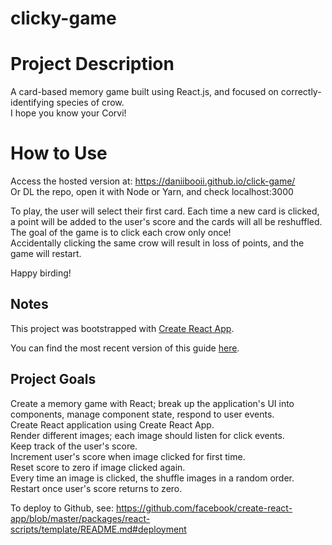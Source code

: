 # clicky-game

# Project Description
A card-based memory game built using React.js, and focused on correctly-identifying species of crow.<br>
I hope you know your Corvi!<br>

# How to Use
Access the hosted version at: https://daniibooii.github.io/click-game/<br>
Or DL the repo, open it with Node or Yarn, and check localhost:3000<br>

To play, the user will select their first card. Each time a new card is clicked, a point will be added to the user's score and the cards will all be reshuffled.<br>
The goal of the game is to click each crow only once!<br>
Accidentally clicking the same crow will result in loss of points, and the game will restart.<br>

Happy birding!<br>

## Notes
This project was bootstrapped with [Create React App](https://github.com/facebookincubator/create-react-app).

You can find the most recent version of this guide [here](https://github.com/facebookincubator/create-react-app/blob/master/packages/react-scripts/template/README.md).

## Project Goals
Create a memory game with React; break up the application's UI into components, manage component state, respond to user events.<br>
Create React application using Create React App.<br>
Render different images; each image should listen for click events.<br>
Keep track of the user's score.<br>
Increment user's score when image clicked for first time.<br>
Reset score to zero if image clicked again.<br>
Every time an image is clicked, the shuffle images in a random order.<br>
Restart once user's score returns to zero.<br>

To deploy to Github, see: https://github.com/facebook/create-react-app/blob/master/packages/react-scripts/template/README.md#deployment
